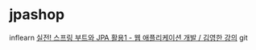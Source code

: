 # jpashop

inflearn [실전! 스프링 부트와 JPA 활용1 - 웹 애플리케이션 개발 / 김영한 강의](https://www.inflearn.com/course/%EC%8A%A4%ED%94%84%EB%A7%81%EB%B6%80%ED%8A%B8-JPA-%ED%99%9C%EC%9A%A9-1) git
